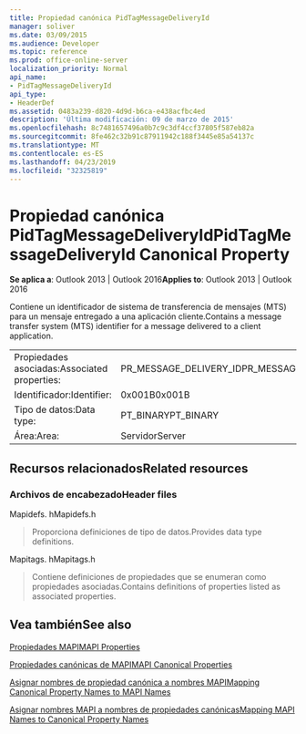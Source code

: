 ```yaml
---
title: Propiedad canónica PidTagMessageDeliveryId
manager: soliver
ms.date: 03/09/2015
ms.audience: Developer
ms.topic: reference
ms.prod: office-online-server
localization_priority: Normal
api_name:
- PidTagMessageDeliveryId
api_type:
- HeaderDef
ms.assetid: 0483a239-d820-4d9d-b6ca-e438acfbc4ed
description: 'Última modificación: 09 de marzo de 2015'
ms.openlocfilehash: 8c7481657496a0b7c9c3df4ccf37805f587eb82a
ms.sourcegitcommit: 8fe462c32b91c87911942c188f3445e85a54137c
ms.translationtype: MT
ms.contentlocale: es-ES
ms.lasthandoff: 04/23/2019
ms.locfileid: "32325819"
---
```

# <a name="pidtagmessagedeliveryid-canonical-property"></a><span data-ttu-id="8d0bd-103">Propiedad canónica PidTagMessageDeliveryId</span><span class="sxs-lookup"><span data-stu-id="8d0bd-103">PidTagMessageDeliveryId Canonical Property</span></span>

  
  
<span data-ttu-id="8d0bd-104">**Se aplica a**: Outlook 2013 | Outlook 2016</span><span class="sxs-lookup"><span data-stu-id="8d0bd-104">**Applies to**: Outlook 2013 | Outlook 2016</span></span> 
  
<span data-ttu-id="8d0bd-105">Contiene un identificador de sistema de transferencia de mensajes (MTS) para un mensaje entregado a una aplicación cliente.</span><span class="sxs-lookup"><span data-stu-id="8d0bd-105">Contains a message transfer system (MTS) identifier for a message delivered to a client application.</span></span>
  
|||
|:-----|:-----|
|<span data-ttu-id="8d0bd-106">Propiedades asociadas:</span><span class="sxs-lookup"><span data-stu-id="8d0bd-106">Associated properties:</span></span>  <br/> |<span data-ttu-id="8d0bd-107">PR_MESSAGE_DELIVERY_ID</span><span class="sxs-lookup"><span data-stu-id="8d0bd-107">PR_MESSAGE_DELIVERY_ID</span></span>  <br/> |
|<span data-ttu-id="8d0bd-108">Identificador:</span><span class="sxs-lookup"><span data-stu-id="8d0bd-108">Identifier:</span></span>  <br/> |<span data-ttu-id="8d0bd-109">0x001B</span><span class="sxs-lookup"><span data-stu-id="8d0bd-109">0x001B</span></span>  <br/> |
|<span data-ttu-id="8d0bd-110">Tipo de datos:</span><span class="sxs-lookup"><span data-stu-id="8d0bd-110">Data type:</span></span>  <br/> |<span data-ttu-id="8d0bd-111">PT_BINARY</span><span class="sxs-lookup"><span data-stu-id="8d0bd-111">PT_BINARY</span></span>  <br/> |
|<span data-ttu-id="8d0bd-112">Área:</span><span class="sxs-lookup"><span data-stu-id="8d0bd-112">Area:</span></span>  <br/> |<span data-ttu-id="8d0bd-113">Servidor</span><span class="sxs-lookup"><span data-stu-id="8d0bd-113">Server</span></span>  <br/> |
   
## <a name="related-resources"></a><span data-ttu-id="8d0bd-114">Recursos relacionados</span><span class="sxs-lookup"><span data-stu-id="8d0bd-114">Related resources</span></span>

### <a name="header-files"></a><span data-ttu-id="8d0bd-115">Archivos de encabezado</span><span class="sxs-lookup"><span data-stu-id="8d0bd-115">Header files</span></span>

<span data-ttu-id="8d0bd-116">Mapidefs. h</span><span class="sxs-lookup"><span data-stu-id="8d0bd-116">Mapidefs.h</span></span>
  
> <span data-ttu-id="8d0bd-117">Proporciona definiciones de tipo de datos.</span><span class="sxs-lookup"><span data-stu-id="8d0bd-117">Provides data type definitions.</span></span>
    
<span data-ttu-id="8d0bd-118">Mapitags. h</span><span class="sxs-lookup"><span data-stu-id="8d0bd-118">Mapitags.h</span></span>
  
> <span data-ttu-id="8d0bd-119">Contiene definiciones de propiedades que se enumeran como propiedades asociadas.</span><span class="sxs-lookup"><span data-stu-id="8d0bd-119">Contains definitions of properties listed as associated properties.</span></span>
    
## <a name="see-also"></a><span data-ttu-id="8d0bd-120">Vea también</span><span class="sxs-lookup"><span data-stu-id="8d0bd-120">See also</span></span>



[<span data-ttu-id="8d0bd-121">Propiedades MAPI</span><span class="sxs-lookup"><span data-stu-id="8d0bd-121">MAPI Properties</span></span>](mapi-properties.md)
  
[<span data-ttu-id="8d0bd-122">Propiedades canónicas de MAPI</span><span class="sxs-lookup"><span data-stu-id="8d0bd-122">MAPI Canonical Properties</span></span>](mapi-canonical-properties.md)
  
[<span data-ttu-id="8d0bd-123">Asignar nombres de propiedad canónica a nombres MAPI</span><span class="sxs-lookup"><span data-stu-id="8d0bd-123">Mapping Canonical Property Names to MAPI Names</span></span>](mapping-canonical-property-names-to-mapi-names.md)
  
[<span data-ttu-id="8d0bd-124">Asignar nombres MAPI a nombres de propiedades canónicas</span><span class="sxs-lookup"><span data-stu-id="8d0bd-124">Mapping MAPI Names to Canonical Property Names</span></span>](mapping-mapi-names-to-canonical-property-names.md)

